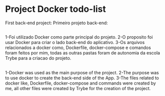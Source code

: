 # Project Docker todo-list
First back-end project:
Primeiro projeto back-end: 
##

1-Foi utilizado Docker como parte principal do projeto.
2-O proposito foi usar Docker para criar o lado back-end do aplicativo. 
3-Os arquivos relacionados a docker como, Dockerfile, docker-compose e comandos foram feitos por mim, 
todas as outras pastas foram de autonomia da escola Trybe para a criacao do projeto.


##

1-Docker was used as the main purpose of the project.
2-The purpose was to use docker to create the back-end side of the App.
3-The files related to docker like, Dockerfile, docker-compose and commands were created by me, 
all other files were created by Trybe for the creation of the project. 




